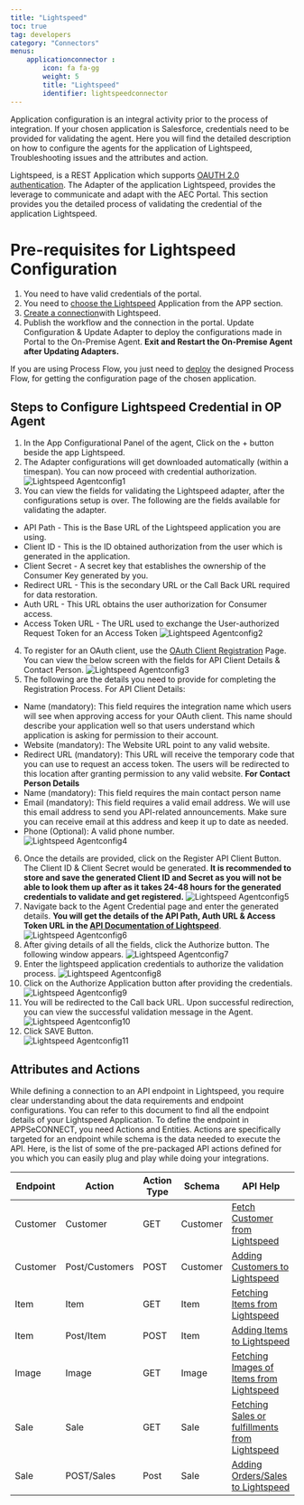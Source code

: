 ```yaml
---
title: "Lightspeed"
toc: true
tag: developers
category: "Connectors"
menus: 
    applicationconnector : 
        icon: fa fa-gg
        weight: 5 
        title: "Lightspeed"
        identifier: lightspeedconnector
---
```


Application configuration is an integral activity prior to the process of integration. If your chosen application is Salesforce, 
credentials need to be provided for validating the agent. Here you will find the detailed description on how to configure the agents 
for the application of Lightspeed, Troubleshooting issues and the attributes and action.

Lightspeed, is a REST Application which supports [OAUTH 2.0 authentication](/connectors/OAuth2.0/). The Adapter of the application Lightspeed, provides the leverage 
to communicate and adapt with the AEC Portal. This section provides you the detailed process of validating the credential of the 
application Lightspeed.


# Pre-requisites for Lightspeed Configuration  
1.	You need to have valid credentials of the portal.
2.	You need to [choose the Lightspeed](/getting%20started/configurations/#process-of-choosing-app) Application from the APP section. 
3.	[Create a connection](/getting%20started/configurations-for-integration/#configuring-connector-while-creating-connection)with Lightspeed. 
4.	Publish the workflow and the connection in the portal. Update Configuration & Update Adapter to deploy the configurations made in Portal to the On-Premise Agent.
**Exit and Restart the On-Premise Agent after Updating Adapters.**

If you are using Process Flow, you just need to [deploy](/deployment/Environment-Management/) the designed Process Flow, for getting the configuration page of the chosen application.

## Steps to Configure Lightspeed Credential in OP Agent

1.	In the App Configurational Panel of the agent, Click on the + button beside the app Lightspeed.
2.	The Adapter configurations will get downloaded automatically (within a timespan). You can now proceed with credential authorization.  
![Lightspeed Agentconfig1](../../../../staticfiles/connectors/media/application-connector/lightspeed-agentconfig1.png)
3.	You can view the fields for validating the Lightspeed adapter, after the configurations setup is over. 
The following are the fields available for validating the adapter.  
* API Path - This is the Base URL of the Lightspeed application you are using.
* Client ID - This is the ID obtained authorization from the user which is generated in the application.
* Client Secret - A secret key that establishes the ownership of the Consumer Key generated by you.
* Redirect URL - This is the secondary URL or the Call Back URL required for data restoration.
* Auth URL - This URL obtains the user authorization for Consumer access.
* Access Token URL - The URL used to exchange the User-authorized Request Token for an Access Token
![Lightspeed Agentconfig2](../../../../staticfiles/connectors/media/application-connector/lightspeed-agentconfig2.png)
4.	To register for an OAuth client, use the [OAuth Client Registration](https://cloud.lightspeedapp.com/oauth/register.php) Page. 
You can view the below screen with the fields for API Client Details & Contact Person. 
![Lightspeed Agentconfig3](../../../../staticfiles/connectors/media/application-connector/lightspeed-agentconfig3.png)
5.	The following are the details you need to provide for completing the Registration Process.
For API Client Details:
* Name (mandatory): This field requires the integration name which users will see when approving access for your OAuth client. This name should describe your application well so that users understand which application is asking for permission to their account. 
* Website (mandatory): The Website URL point to any valid website. 
* Redirect URL (mandatory): This URL will receive the temporary code that you can use to request an access token. The users will be redirected to this location after granting permission to any valid website. 
**For Contact Person Details**
* Name (mandatory): This field requires the main contact person name 
* Email (mandatory): This field requires a valid email address. We will use this email address to send you API-related announcements. Make sure you can receive email at this address and keep it up to date as needed. 
* Phone (Optional): A valid phone number.  
![Lightspeed Agentconfig4](../../../../staticfiles/connectors/media/application-connector/lightspeed-agentconfig4.png)
6.	Once the details are provided, click on the Register API Client Button. The Client ID & Client Secret would be generated. 
**It is recommended to store and save the generated Client ID and Secret as you will not be able to look them 
up after as it takes 24-48 hours for the generated credentials to validate and get 
registered.**
![Lightspeed Agentconfig5](../../../../staticfiles/connectors/media/application-connector/lightspeed-agentconfig5.png)
7.	Navigate back to the Agent Credential page and enter the generated details. 
**You will get the details of the API Path, Auth URL & Access Token URL in the 
[API Documentation of Lightspeed](https://developers.lightspeedhq.com/retail/introduction/introduction/)**. 
![Lightspeed Agentconfig6](../../../../staticfiles/connectors/media/application-connector/lightspeed-agentconfig6.png)
8.	After giving details of all the fields, click the Authorize button. The following window appears. 
![Lightspeed Agentconfig7](../../../../staticfiles/connectors/media/application-connector/lightspeed-agentconfig7.png)
9.	Enter the lightspeed application credentials to authorize the validation process. 
![Lightspeed Agentconfig8](../../../../staticfiles/connectors/media/application-connector/lightspeed-agentconfig8.png)
10.	Click on the Authorize Application button after providing the credentials. 
![Lightspeed Agentconfig9](../../../../staticfiles/connectors/media/application-connector/lightspeed-agentconfig9.png)
11.	You will be redirected to the Call back URL. Upon successful redirection, you can view the successful validation message in the Agent.
![Lightspeed Agentconfig10](../../../../staticfiles/connectors/media/application-connector/lightspeed-agentconfig10.png) 
12.	Click SAVE Button.  
![Lightspeed Agentconfig11](../../../../staticfiles/connectors/media/application-connector/lightspeed-agentconfig11.png)
## Attributes and Actions 
While defining a connection to an API endpoint in Lightspeed, you require clear understanding about the data requirements and endpoint configurations. You can refer to this document to find all the endpoint details of your Lightspeed Application.
To define the endpoint in APPSeCONNECT, you need Actions and Entities. Actions are specifically targeted for an endpoint while schema is the data needed to execute the API. Here, is the list of some of the pre-packaged API actions defined for you which you can easily plug and play while doing your integrations.


|Endpoint|Action|Action Type|Schema|API Help|
|---|---|---|---|------|
|Customer|Customer|GET|Customer|[Fetch Customer from Lightspeed](https://developers.lightspeedhq.com/retail/endpoints/Customer/#get-all-customers)|
|Customer|Post/Customers|POST|Customer|[Adding Customers to Lightspeed](https://developers.lightspeedhq.com/retail/endpoints/Customer/#post-create-a-customer)|
|Item|Item|GET|Item|[Fetching Items from Lightspeed](https://developers.lightspeedhq.com/retail/endpoints/Item/#get-all-items) |
|Item|Post/Item|POST|Item|[Adding Items to Lightspeed](https://developers.lightspeedhq.com/retail/endpoints/Item/#post-create-an-item)|
|Image|Image|GET|Image|[Fetching Images of Items from Lightspeed](https://developers.lightspeedhq.com/retail/endpoints/Image/)|
|Sale|Sale|GET|Sale|[Fetching Sales or fulfillments from Lightspeed](https://developers.lightspeedhq.com/retail/endpoints/Sale/#get-all-sales)|
|Sale|POST/Sales|Post|Sale|[Adding Orders/Sales to Lightspeed](https://developers.lightspeedhq.com/retail/endpoints/Sale/#post-create-a-sale)|


				 





